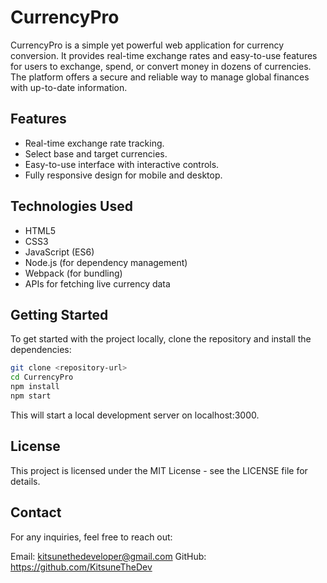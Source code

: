 # CurrencyPro

CurrencyPro is a simple yet powerful web application for currency conversion. It provides real-time exchange rates and easy-to-use features for users to exchange, spend, or convert money in dozens of currencies. The platform offers a secure and reliable way to manage global finances with up-to-date information.

## Features

- Real-time exchange rate tracking.
- Select base and target currencies.
- Easy-to-use interface with interactive controls.
- Fully responsive design for mobile and desktop.

## Technologies Used

- HTML5
- CSS3
- JavaScript (ES6)
- Node.js (for dependency management)
- Webpack (for bundling)
- APIs for fetching live currency data

## Getting Started

To get started with the project locally, clone the repository and install the dependencies:

```bash
git clone <repository-url>
cd CurrencyPro
npm install
npm start
```

This will start a local development server on localhost:3000.

## License

This project is licensed under the MIT License - see the LICENSE file for details.

## Contact

For any inquiries, feel free to reach out:

Email: kitsunethedeveloper@gmail.com
GitHub: https://github.com/KitsuneTheDev
